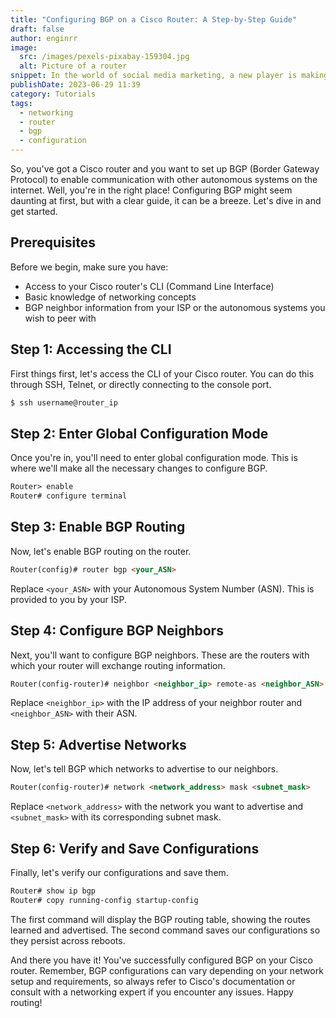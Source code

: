 ```yaml
---
title: "Configuring BGP on a Cisco Router: A Step-by-Step Guide"
draft: false
author: enginrr
image:
  src: /images/pexels-pixabay-159304.jpg
  alt: Picture of a router
snippet: In the world of social media marketing, a new player is making a significant impact TikTok. This guide explores the potential of TikTok ads and how to harness them effectively
publishDate: 2023-06-29 11:39
category: Tutorials
tags:
  - networking
  - router
  - bgp
  - configuration
---
```

So, you've got a Cisco router and you want to set up BGP (Border Gateway Protocol) to enable communication with other autonomous systems on the internet. Well, you're in the right place! Configuring BGP might seem daunting at first, but with a clear guide, it can be a breeze. Let's dive in and get started.

## Prerequisites

Before we begin, make sure you have:

- Access to your Cisco router's CLI (Command Line Interface)
- Basic knowledge of networking concepts
- BGP neighbor information from your ISP or the autonomous systems you wish to peer with

## Step 1: Accessing the CLI

First things first, let's access the CLI of your Cisco router. You can do this through SSH, Telnet, or directly connecting to the console port.

```markdown
$ ssh username@router_ip
```

## Step 2: Enter Global Configuration Mode

Once you're in, you'll need to enter global configuration mode. This is where we'll make all the necessary changes to configure BGP.

```markdown
Router> enable
Router# configure terminal
```

## Step 3: Enable BGP Routing

Now, let's enable BGP routing on the router.

```markdown
Router(config)# router bgp <your_ASN>
```

Replace `<your_ASN>` with your Autonomous System Number (ASN). This is provided to you by your ISP.

## Step 4: Configure BGP Neighbors

Next, you'll want to configure BGP neighbors. These are the routers with which your router will exchange routing information.

```markdown
Router(config-router)# neighbor <neighbor_ip> remote-as <neighbor_ASN>
```

Replace `<neighbor_ip>` with the IP address of your neighbor router and `<neighbor_ASN>` with their ASN.

## Step 5: Advertise Networks

Now, let's tell BGP which networks to advertise to our neighbors.

```markdown
Router(config-router)# network <network_address> mask <subnet_mask>
```

Replace `<network_address>` with the network you want to advertise and `<subnet_mask>` with its corresponding subnet mask.

## Step 6: Verify and Save Configurations

Finally, let's verify our configurations and save them.

```markdown
Router# show ip bgp
Router# copy running-config startup-config
```

The first command will display the BGP routing table, showing the routes learned and advertised. The second command saves our configurations so they persist across reboots.

And there you have it! You've successfully configured BGP on your Cisco router. Remember, BGP configurations can vary depending on your network setup and requirements, so always refer to Cisco's documentation or consult with a networking expert if you encounter any issues. Happy routing!
